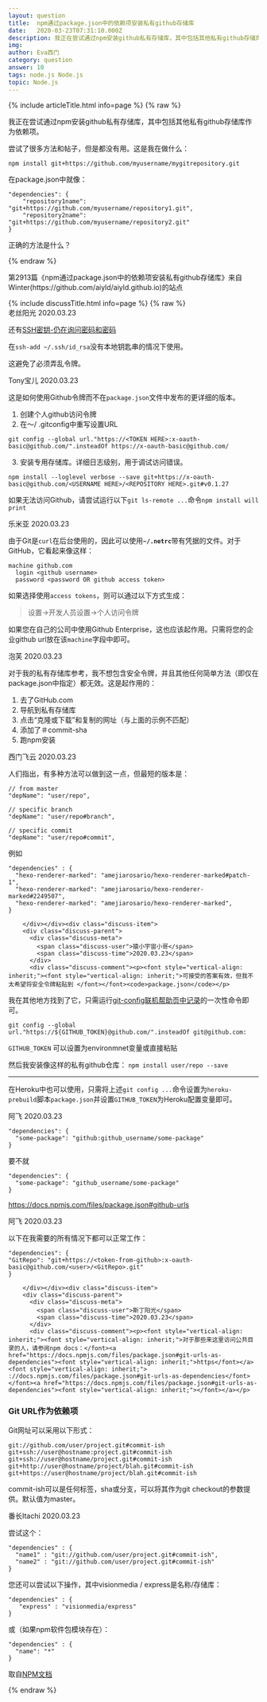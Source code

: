 ```yaml
---
layout: question
title:  npm通过package.json中的依赖项安装私有github存储库
date:   2020-03-23T07:31:10.000Z
description: 我正在尝试通过npm安装github私有存储库，其中包括其他私有github存储库作为依赖项。尝试了很多方法和帖子，但是都没有用。这是我在做什么：...
img: 
author: Eva西门
category: question
answer: 10
tags: node.js Node.js
topic: Node.js
---
```

<div class="article-root">
  <div class="article">
    {% include articleTitle.html info=page %}
    {% raw %}
    <div class="article-content"><p><font style="vertical-align: inherit;"><font style="vertical-align: inherit;">我正在尝试通过npm安装github私有存储库，其中包括其他私有github存储库作为依赖项。</font></font></p>

<p><font style="vertical-align: inherit;"><font style="vertical-align: inherit;">尝试了很多方法和帖子，但是都没有用。</font><font style="vertical-align: inherit;">这是我在做什么：</font></font></p>

<pre><code>npm install git+https://github.com/myusername/mygitrepository.git
</code></pre>

<p><font style="vertical-align: inherit;"><font style="vertical-align: inherit;">在package.json中就像： </font></font></p>

<pre><code>"dependencies": {<font></font>
    "repository1name": "git+https://github.com/myusername/repository1.git",<font></font>
    "repository2name": "git+https://github.com/myusername/repository2.git"<font></font>
}<font></font>
</code></pre>

<p><font style="vertical-align: inherit;"><font style="vertical-align: inherit;">正确的方法是什么？</font></font></p></div>
    {% endraw %}
  </div>
  <p class="winter_mark">第2913篇《npm通过package.json中的依赖项安装私有github存储库》来自Winter(https://github.com/aiyld/aiyld.github.io)的站点</p>
  <div class="discuss-wrapper">
    {% include discussTitle.html info=page %}
    {% raw %}
    <div class="discuss-list">
    <div class="discuss-item">
        <div class="discuss-parent">
          <div class="discuss-meta">
            <span class="discuss-user">老丝阳光</span>
            <span class="discuss-time">2020.03.23</span>
          </div>
          <div class="discuss-comment"><p><font style="vertical-align: inherit;"><font style="vertical-align: inherit;">还有</font></font><a href="https://stackoverflow.com/questions/21095054/ssh-key-still-asking-for-password-and-passphrase#25721662"><font style="vertical-align: inherit;"><font style="vertical-align: inherit;">SSH密钥-仍在询问密码和密码</font></font></a></p>

<p><font style="vertical-align: inherit;"><font style="vertical-align: inherit;">在</font></font><code>ssh-add ~/.ssh/id_rsa</code><font style="vertical-align: inherit;"><font style="vertical-align: inherit;">没有本地钥匙串的情况下</font><font style="vertical-align: inherit;">使用</font><font style="vertical-align: inherit;">。</font></font></p>

<p><font style="vertical-align: inherit;"><font style="vertical-align: inherit;">这避免了必须弄乱令牌。</font></font></p></div>
        </div></div><div class="discuss-item">
        <div class="discuss-parent">
          <div class="discuss-meta">
            <span class="discuss-user">Tony宝儿</span>
            <span class="discuss-time">2020.03.23</span>
          </div>
          <div class="discuss-comment"><p><font style="vertical-align: inherit;"><font style="vertical-align: inherit;">这是如何使用Github令牌而不在</font></font><code>package.json</code><font style="vertical-align: inherit;"><font style="vertical-align: inherit;">文件中</font><font style="vertical-align: inherit;">发布的更详细的版本</font><font style="vertical-align: inherit;">。</font></font></p>

<ol>
<li><font style="vertical-align: inherit;"><font style="vertical-align: inherit;">创建个人github访问令牌</font></font></li>
<li><font style="vertical-align: inherit;"><font style="vertical-align: inherit;">在〜/ .gitconfig中重写设置URL</font></font></li>
</ol>

<pre><code>git config --global url."https://&lt;TOKEN HERE&gt;:x-oauth-basic@github.com/".insteadOf https://x-oauth-basic@github.com/
</code></pre>

<ol start="3">
<li><font style="vertical-align: inherit;"><font style="vertical-align: inherit;">安装专用存储库。</font><font style="vertical-align: inherit;">详细日志级别，用于调试访问错误。</font></font></li>
</ol>

<pre><code>npm install --loglevel verbose --save git+https://x-oauth-basic@github.com/&lt;USERNAME HERE&gt;/&lt;REPOSITORY HERE&gt;.git#v0.1.27
</code></pre>

<p><font style="vertical-align: inherit;"><font style="vertical-align: inherit;">如果无法访问Github，请尝试运行以下</font></font><code>git ls-remote ...</code><font style="vertical-align: inherit;"><font style="vertical-align: inherit;">命令</font></font><code>npm install will print</code></p></div>
        </div></div><div class="discuss-item">
        <div class="discuss-parent">
          <div class="discuss-meta">
            <span class="discuss-user">乐米亚</span>
            <span class="discuss-time">2020.03.23</span>
          </div>
          <div class="discuss-comment"><p><font style="vertical-align: inherit;"><font style="vertical-align: inherit;">由于Git是</font></font><code>curl</code><font style="vertical-align: inherit;"><font style="vertical-align: inherit;">在</font><font style="vertical-align: inherit;">后台使用</font><font style="vertical-align: inherit;">的，因此可以使用</font></font><strong><code>~/.netrc</code></strong><font style="vertical-align: inherit;"><font style="vertical-align: inherit;">带有凭据的文件。</font><font style="vertical-align: inherit;">对于GitHub，它看起来像这样：</font></font></p>

<pre><code>machine github.com<font></font>
  login &lt;github username&gt;<font></font>
  password &lt;password OR github access token&gt;<font></font>
</code></pre>

<p><font style="vertical-align: inherit;"><font style="vertical-align: inherit;">如果选择使用</font></font><code>access tokens</code><font style="vertical-align: inherit;"><font style="vertical-align: inherit;">，则可以通过以下方式生成：</font></font></p>

<blockquote>
  <p><font style="vertical-align: inherit;"><font style="vertical-align: inherit;">设置-&gt;开发人员设置-&gt;个人访问令牌</font></font></p>
</blockquote>

<p><font style="vertical-align: inherit;"><font style="vertical-align: inherit;">如果您在自己的公司中使用Github Enterprise，这也应该起作用。</font><font style="vertical-align: inherit;">只需将您的企业github url放在该</font></font><code>machine</code><font style="vertical-align: inherit;"><font style="vertical-align: inherit;">字段中即可。</font></font></p></div>
        </div></div><div class="discuss-item">
        <div class="discuss-parent">
          <div class="discuss-meta">
            <span class="discuss-user">泡芙</span>
            <span class="discuss-time">2020.03.23</span>
          </div>
          <div class="discuss-comment"><p><font style="vertical-align: inherit;"><font style="vertical-align: inherit;">对于我的私有存储库参考，我不想包含安全令牌，并且其他任何简单方法（即仅在package.json中指定）都无效。</font><font style="vertical-align: inherit;">这是起作用的：</font></font></p>

<ol>
<li><font style="vertical-align: inherit;"><font style="vertical-align: inherit;">去了GitHub.com</font></font></li>
<li><font style="vertical-align: inherit;"><font style="vertical-align: inherit;">导航到私有存储库</font></font></li>
<li><font style="vertical-align: inherit;"><font style="vertical-align: inherit;">点击“克隆或下载”和复制的网址（与上面的示例不匹配）</font></font></li>
<li><font style="vertical-align: inherit;"><font style="vertical-align: inherit;">添加了＃commit-sha</font></font></li>
<li><font style="vertical-align: inherit;"><font style="vertical-align: inherit;">跑npm安装</font></font></li>
</ol></div>
        </div></div><div class="discuss-item">
        <div class="discuss-parent">
          <div class="discuss-meta">
            <span class="discuss-user">西门飞云</span>
            <span class="discuss-time">2020.03.23</span>
          </div>
          <div class="discuss-comment"><p><font style="vertical-align: inherit;"><font style="vertical-align: inherit;">人们指出，有多种方法可以做到这一点，但最短的版本是：</font></font></p>

<pre><code>// from master<font></font>
"depName": "user/repo",<font></font>
<font></font>
// specific branch<font></font>
"depName": "user/repo#branch",<font></font>
<font></font>
// specific commit<font></font>
"depName": "user/repo#commit",<font></font>
</code></pre>

<p><font style="vertical-align: inherit;"><font style="vertical-align: inherit;">例如 </font></font></p>

<pre><code>"dependencies" : {<font></font>
  "hexo-renderer-marked": "amejiarosario/hexo-renderer-marked#patch-1",<font></font>
  "hexo-renderer-marked": "amejiarosario/hexo-renderer-marked#2249507",<font></font>
  "hexo-renderer-marked": "amejiarosario/hexo-renderer-marked",<font></font>
}<font></font>
</code></pre></div>
        </div></div><div class="discuss-item">
        <div class="discuss-parent">
          <div class="discuss-meta">
            <span class="discuss-user">猿小宇宙小哥</span>
            <span class="discuss-time">2020.03.23</span>
          </div>
          <div class="discuss-comment"><p><font style="vertical-align: inherit;"><font style="vertical-align: inherit;">可接受的答案有效，但我不太希望将安全令牌粘贴到 </font></font><code>package.json</code></p>

<p><font style="vertical-align: inherit;"><font style="vertical-align: inherit;">我在其他地方找到了它，只需运行</font></font><a href="https://git-scm.com/docs/git-config#git-config-urlltbasegtinsteadOf" rel="noreferrer"><font style="vertical-align: inherit;"><font style="vertical-align: inherit;">git-config联机帮助页中记录</font></font></a><font style="vertical-align: inherit;"><font style="vertical-align: inherit;">的一次性命令即可</font><font style="vertical-align: inherit;">。</font></font></p>

<pre><code>git config --global url."https://${GITHUB_TOKEN}@github.com/".insteadOf git@github.com:
</code></pre>

<p><code>GITHUB_TOKEN</code><font style="vertical-align: inherit;"><font style="vertical-align: inherit;"> 可以设置为environmnet变量或直接粘贴</font></font></p>

<p><font style="vertical-align: inherit;"><font style="vertical-align: inherit;">然后我安装像这样的私有github仓库： </font></font><code>npm install user/repo --save</code></p>

<hr>

<p><font style="vertical-align: inherit;"><font style="vertical-align: inherit;">在Heroku中也可以使用，只需将上述</font></font><code>git config ...</code><font style="vertical-align: inherit;"><font style="vertical-align: inherit;">命令</font><font style="vertical-align: inherit;">设置</font><font style="vertical-align: inherit;">为</font></font><code>heroku-prebuild</code><font style="vertical-align: inherit;"><font style="vertical-align: inherit;">脚本</font></font><code>package.json</code><font style="vertical-align: inherit;"><font style="vertical-align: inherit;">并设置</font></font><code>GITHUB_TOKEN</code><font style="vertical-align: inherit;"><font style="vertical-align: inherit;">为Heroku配置变量即可。</font></font></p></div>
        </div></div><div class="discuss-item">
        <div class="discuss-parent">
          <div class="discuss-meta">
            <span class="discuss-user">阿飞</span>
            <span class="discuss-time">2020.03.23</span>
          </div>
          <div class="discuss-comment"><pre><code>"dependencies": {<font></font>
  "some-package": "github:github_username/some-package"<font></font>
}<font></font>
</code></pre>

<p><font style="vertical-align: inherit;"><font style="vertical-align: inherit;">要不就</font></font></p>

<pre><code>"dependencies": {<font></font>
  "some-package": "github_username/some-package"<font></font>
}<font></font>
</code></pre>

<p><a href="https://docs.npmjs.com/files/package.json#github-urls" rel="noreferrer"><font style="vertical-align: inherit;"><font style="vertical-align: inherit;">https://docs.npmjs.com/files/package.json#github-urls</font></font></a></p></div>
        </div></div><div class="discuss-item">
        <div class="discuss-parent">
          <div class="discuss-meta">
            <span class="discuss-user">阿飞</span>
            <span class="discuss-time">2020.03.23</span>
          </div>
          <div class="discuss-comment"><p><font style="vertical-align: inherit;"><font style="vertical-align: inherit;">以下在我需要的所有情况下都可以正常工作： </font></font></p>

<pre><code>"dependencies": {<font></font>
"GitRepo": "git+https://&lt;token-from-github&gt;:x-oauth-basic@github.com/&lt;user&gt;/&lt;GitRepo&gt;.git"<font></font>
}<font></font>
</code></pre></div>
        </div></div><div class="discuss-item">
        <div class="discuss-parent">
          <div class="discuss-meta">
            <span class="discuss-user">斯丁阳光</span>
            <span class="discuss-time">2020.03.23</span>
          </div>
          <div class="discuss-comment"><p><font style="vertical-align: inherit;"><font style="vertical-align: inherit;">对于那些来这里访问公共目录的人，请参阅npm docs：</font><a href="https://docs.npmjs.com/files/package.json#git-urls-as-dependencies"><font style="vertical-align: inherit;">https</font></a><font style="vertical-align: inherit;"> ://docs.npmjs.com/files/package.json#git-urls-as-dependencies</font></font><a href="https://docs.npmjs.com/files/package.json#git-urls-as-dependencies"><font style="vertical-align: inherit;"></font></a></p>

<h3><font style="vertical-align: inherit;"><font style="vertical-align: inherit;">Git URL作为依赖项</font></font></h3>

<p><font style="vertical-align: inherit;"><font style="vertical-align: inherit;">Git网址可以采用以下形式：</font></font></p>

<pre><code>git://github.com/user/project.git#commit-ish<font></font>
git+ssh://user@hostname:project.git#commit-ish<font></font>
git+ssh://user@hostname/project.git#commit-ish<font></font>
git+http://user@hostname/project/blah.git#commit-ish<font></font>
git+https://user@hostname/project/blah.git#commit-ish<font></font>
</code></pre>

<p><font style="vertical-align: inherit;"><font style="vertical-align: inherit;">commit-ish可以是任何标签，sha或分支，可以将其作为git checkout的参数提供。</font><font style="vertical-align: inherit;">默认值为master。</font></font></p></div>
        </div></div><div class="discuss-item">
        <div class="discuss-parent">
          <div class="discuss-meta">
            <span class="discuss-user">番长Itachi</span>
            <span class="discuss-time">2020.03.23</span>
          </div>
          <div class="discuss-comment"><p><font style="vertical-align: inherit;"><font style="vertical-align: inherit;">尝试这个：</font></font></p>

<pre><code>"dependencies" : {<font></font>
  "name1" : "git://github.com/user/project.git#commit-ish",<font></font>
  "name2" : "git://github.com/user/project.git#commit-ish"<font></font>
}<font></font>
</code></pre>

<p><font style="vertical-align: inherit;"><font style="vertical-align: inherit;">您还可以尝试以下操作，其中visionmedia / express是名称/存储库：</font></font></p>

<pre><code>"dependencies" : {<font></font>
   "express" : "visionmedia/express"<font></font>
}<font></font>
</code></pre>

<p><font style="vertical-align: inherit;"><font style="vertical-align: inherit;">或（如果npm软件包模块存在）：</font></font></p>

<pre><code>"dependencies" : {<font></font>
  "name": "*"<font></font>
}<font></font>
</code></pre>

<p><font style="vertical-align: inherit;"><font style="vertical-align: inherit;">取自</font></font><a href="https://docs.npmjs.com/files/package.json#git-urls-as-dependencies"><font style="vertical-align: inherit;"><font style="vertical-align: inherit;">NPM文档</font></font></a></p></div>
        </div></div>
    </div>
    {% endraw %}
  </div>
<div>
